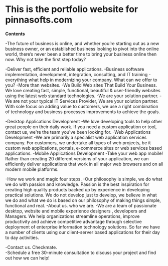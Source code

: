 # This is the portfolio website for pinnasofts.com
**Contents**

-The future of business is online, and whether you’re starting out as a new business owner, or an established business looking to pivot into the online world, there’s never been a better time to bring your business online then now. Why not take the first step today?

-Deliver fast, efficient and reliable applications.
-Business software implementation, development, integration, consulting, and IT training - everything what help in modernizing your company. What can we offer to you?
-More than websites.
-We Build Web sites That Build Your Business. We love creating fast, simple, functional, beautiful & user-friendly websites using the latest web standard technologies. 
-We are your solution partner.
-We are not your typical IT Services Provider, We are your solution partner. With sole focus on adding value to customers, we use a right combination of technology and business processes improvements to achieve the goals.

-Desktop Applications Development
-We love developing tools to help other great people on their daily work. If you need a custom application or tool, contact us, we're the team you've been looking for.
-Web Applications Development
-We are primarily a specialist web application services company. For customers, we undertake all types of web projects, be it custom web applications, portals, e-commerce sites or web services based applications.
-Mobile Applications Development
-Take your web app mobile! Rather than creating 20 different versions of your application, we can efficiently deliver applications that work in all major web browsers and on all modern mobile platforms.

-How we work and magic four steps.
-Our philosophy is simple, we do what we do with passion and knowledge. Passion is the best inspiration for creating high quality products backed up by experience in developing practical solutions. We do not develop just to develop, we believe in what we do and what we do is based on our philosophy of making things simple, functional and real.
-About us. who we are.
-We are a team of passionate desktop, website and mobile experience designers , developers and Managers. We help organizations streamline operations, improve productivity and achieve competitive advantage through selective deployment of enterprise information technology solutions. So far we have a number of clients using our client-server based applications for their day to day activities.

-Contact us. Checkmate.          
-Schedule a free 30-minute consultation to discuss your project and find out how we can help!
          
          